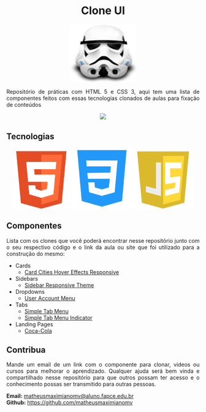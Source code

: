<h1 align="center">Clone UI</h1>
<p align="center">
  <img src="./.github/clone.png" height="150" width="175" alt="clone" />
</p>
<p align="justify">
  Repositório de práticas com HTML 5 e CSS 3, aqui tem uma lista de componentes feitos com essas tecnologias clonados de aulas para fixação de conteúdos
</p>
<div align="center">
  <p align="center">
    <a aria-label="Matheus" href="https://github.com/matheusmaximianomv">
      <img src="https://img.shields.io/badge/matheusmaximianomv-@-informational?logo=github"></img>
    </a>
  </p>
</div>

## Tecnologias
<p align="center">
  <img src="./.github/html-logo.png" height="150" width="150" alt="Icon" />
  <img src="./.github/css-logo.png" height="158" width="158" alt="Icon" />
  <img src="./.github/js-logo.png" height="150" width="156" alt="Icon" />
</p>

  
## Componentes
<p align="justify">Lista com os clones que você poderá encontrar nesse repositório junto com o seu respectivo código e o link da aula ou site que foi utilizado para a construção do mesmo:</p>

* Cards
  * <a aria-label="User Account Dropdown Menu" href="https://github.com/matheusmaximianomv/Clone_UI/tree/master/cards/card_hover_effects_responsive">Card Cities Hover Effects Responsive</a>
* Sidebars
  * <a aria-label="User Account Dropdown Menu" href="https://github.com/matheusmaximianomv/Clone_UI/tree/master/sidebars/responsive_sidebar_menu">Sidebar Responsive Theme</a>
* Dropdowns
  * <a aria-label="User Account Dropdown Menu" href="https://github.com/matheusmaximianomv/Clone_UI/tree/master/dropdowns/user_account_menu">User Account Menu</a>
* Tabs
  * <a aria-label="Simple Tab Menu" href="https://github.com/matheusmaximianomv/Clone_UI/tree/master/tabs/customize">Simple Tab Menu</a>
  * <a aria-label="Simple Tab Menu Indicator" href="https://github.com/matheusmaximianomv/Clone_UI/tree/master/tabs/indicator">Simple Tab Menu Indicator</a>
* Landing Pages
  *  <a aria-label="Coca-Cola Landing Page" href="https://github.com/matheusmaximianomv/Clone_UI/tree/master/landing_pages/coca-cola">Coca-Cola</a>

## Contribua
<p align="justify">Mande um email de um link com o componente para clonar, vídeos ou cursos para melhorar o aprendizado. Qualquer ajuda será bem vinda e compartilhado nesse repositório para que outros possam ter acesso e o conhecimento possas ser transmitido para outras pessoas.</p>

<strong>Email:</strong> matheusmaximianomv@aluno.fapce.edu.br
<br />
<strong>Github:</strong> https://github.com/matheusmaximianomv
